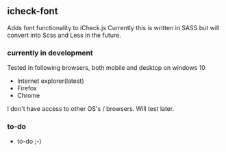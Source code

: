 ## icheck-font
Adds font functionality to iCheck.js
Currently this is written in SASS but will convert into Scss and Less in the future.

### currently in development

Tested in following browsers, both mobile and desktop on windows 10
* Internet explorer(latest)
* Firefox
* Chrome

I don't have access to other OS's / browsers. Will test later.

### to-do
* to-do ;-)
